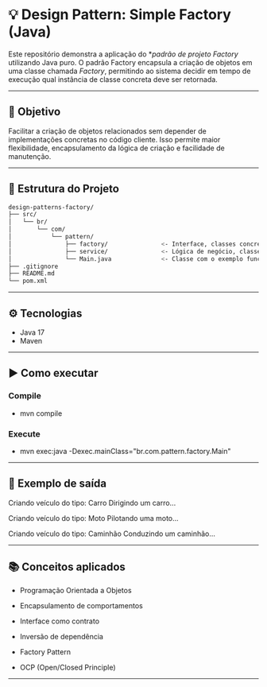 # 💡 Design Pattern: Simple Factory (Java)

Este repositório demonstra a aplicação do **padrão de projeto Factory* utilizando Java puro.
O padrão Factory encapsula a criação de objetos em uma classe chamada *Factory*, permitindo ao sistema decidir em tempo de execução qual instância de classe concreta deve ser retornada.

---

## 🎯 Objetivo

Facilitar a criação de objetos relacionados sem depender de implementações concretas no código cliente. Isso permite maior flexibilidade, encapsulamento da lógica de criação e facilidade de manutenção.

---
## 📁 Estrutura do Projeto

```bash
design-patterns-factory/
├── src/
│   └── br/
│       └── com/
│           └── pattern/
│               ├── factory/               <- Interface, classes concretas e fábrica
│               ├── service/               <- Lógica de negócio, classes que usam a factory
│               └── Main.java              <- Classe com o exemplo funcional
├── .gitignore
├── README.md
└── pom.xml 
```

---

## ⚙️ Tecnologias

- Java 17
- Maven

---

## ▶️ Como executar
### Compile
- mvn compile

### Execute
- mvn exec:java -Dexec.mainClass="br.com.pattern.factory.Main"

---

## 🧪 Exemplo de saída
Criando veículo do tipo: Carro
Dirigindo um carro...

Criando veículo do tipo: Moto
Pilotando uma moto...

Criando veículo do tipo: Caminhão
Conduzindo um caminhão...

---

## 📚 Conceitos aplicados

- Programação Orientada a Objetos

- Encapsulamento de comportamentos

- Interface como contrato

- Inversão de dependência

- Factory Pattern

- OCP (Open/Closed Principle)

---







